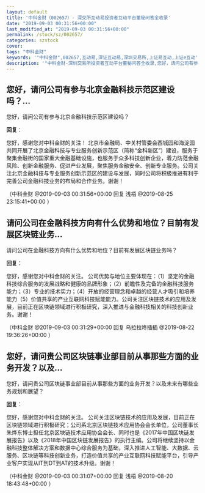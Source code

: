 ```yaml
---
layout: default
title: '中科金财（002657）- 深交所互动易投资者互动平台董秘问答全收录'
date: "2019-09-03 00:31:56+00:00"
last_modified_at: "2019-09-03 00:31:56+00:00"
permalink: /stock/sz/002657/
categories: szstock
cover: 
tags: "中科金财"
keywords: '"中科金财",002657,互动易,深证互动易,深圳交易所,上证易互动,上证e互动'
description: '"中科金财-深圳交易所投资者互动平台董秘问答全收录,您好，请问公司有参与北京金融科技示范区建设吗？"'
---
```


## 您好，请问公司有参与北京金融科技示范区建设吗？...

您好，请问公司有参与北京金融科技示范区建设吗？

**回复**：

您好，感谢您对中科金财的关注！
北京市金融局、中关村管委会西城园和海淀园共同开展了北京金融科技与专业服务创新示范区（简称“金科新区”）建设，服务于聚集金融街的国家重大金融基础设施，也服务于众多科技创新企业，着力防范金融风险、创新金融服务、促进产业发展，聚焦服务金融安全、创新专业服务。公司关注北京金融科技与专业服务创新示范区的建设与发展，同时公司将积极推进有利于完善公司金融科技业务的布局和合作业务。谢谢！ 

（中科金财  @2019-09-03 00:31:56+00:00 回复 浅梧  @2019-08-25 23:15:41+00:00 ）

## 请问公司在金融科技方向有什么优势和地位？目前有发展区块链业务...

请问公司在金融科技方向有什么优势和地位？目前有发展区块链业务吗？

**回复**：

您好，感谢您对中科金财的关注。
公司优势与地位主要体现在：（1）坚定的金融科技综合服务的发展战略和健康的品牌形象；（2）前瞻性及完备的金融科技服务能力；（3）专业的技术实力；（4）开放的经营理念和卓越的经营人才吸引和培养能力（5）价值共享的产业互联网科技赋能能力。公司关注区块链技术的应用及发展，目前正在区块链领域进行积极研究，深入推进与金融科技相关的科技创新业务。谢谢！ 

（中科金财  @2019-09-03 00:31:29+00:00 回复 乌拉拉咚插插  @2019-08-22 19:36:26+00:00 ）

## 您好，请问贵公司区块链事业部目前从事那些方面的业务开发？以及...

您好，请问贵公司区块链事业部目前从事那些方面的业务开发？以及未来有哪些业务规划和展望？

**回复**：

您好，感谢您对中科金财的关注。
公司关注区块链技术的应用及发展，目前正在区块链领域进行积极研究；公司系北京区块链技术应用协会会长单位，公司董事长朱烨东博士担任北京区块链技术应用协会会长、同时也是《2017年中国区块链发展报告》以及《2018年中国区块链发展报告》的执行主编。公司将继续坚持以金融科技整体解决方案和数据中心综合服务为基础，深入推进人工智能、大数据、云服务、区块链等科技创新业务，打造价值共享的产业互联网科技赋能平台，引导产业客户实现从IT到DT到AT的技术升级。谢谢！ 

（中科金财  @2019-09-03 00:31:07+00:00 回复 浅梧  @2019-08-20 18:43:48+00:00 ）

